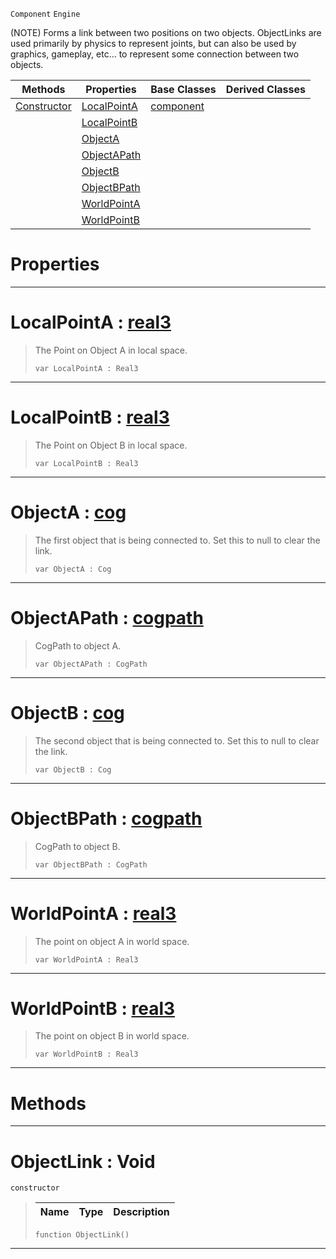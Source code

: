  `Component` `Engine`



(NOTE) Forms a link between two positions on two objects. ObjectLinks are used primarily by physics to represent joints, but can also be used by graphics, gameplay, etc... to represent some connection between two objects.

|Methods|Properties|Base Classes|Derived Classes|
|---|---|---|---|
|[ Constructor](https://github.com/ZilchEngine/ZilchDocs/blob/master/code_reference/class_reference/objectlink.markdown#objectlink-void)|[ LocalPointA](https://github.com/ZilchEngine/ZilchDocs/blob/master/code_reference/class_reference/objectlink.markdown#localpointa-zero-engine)|[component](https://github.com/ZilchEngine/ZilchDocs/blob/master/code_reference/class_reference/component.markdown)| |
| |[ LocalPointB](https://github.com/ZilchEngine/ZilchDocs/blob/master/code_reference/class_reference/objectlink.markdown#localpointb-zero-engine)| | |
| |[ ObjectA](https://github.com/ZilchEngine/ZilchDocs/blob/master/code_reference/class_reference/objectlink.markdown#objecta-zero-engine-docu)| | |
| |[ ObjectAPath](https://github.com/ZilchEngine/ZilchDocs/blob/master/code_reference/class_reference/objectlink.markdown#objectapath-zero-engine)| | |
| |[ ObjectB](https://github.com/ZilchEngine/ZilchDocs/blob/master/code_reference/class_reference/objectlink.markdown#objectb-zero-engine-docu)| | |
| |[ ObjectBPath](https://github.com/ZilchEngine/ZilchDocs/blob/master/code_reference/class_reference/objectlink.markdown#objectbpath-zero-engine)| | |
| |[ WorldPointA](https://github.com/ZilchEngine/ZilchDocs/blob/master/code_reference/class_reference/objectlink.markdown#worldpointa-zero-engine)| | |
| |[ WorldPointB](https://github.com/ZilchEngine/ZilchDocs/blob/master/code_reference/class_reference/objectlink.markdown#worldpointb-zero-engine)| | |


 #  Properties


---  
 #  LocalPointA : [real3](https://github.com/ZilchEngine/ZilchDocs/blob/master/code_reference/nada_base_types/real3.markdown)

> The Point on Object A in local space.
> ``` lang=cpp, name=Nada
> var LocalPointA : Real3


---  
 #  LocalPointB : [real3](https://github.com/ZilchEngine/ZilchDocs/blob/master/code_reference/nada_base_types/real3.markdown)

> The Point on Object B in local space.
> ``` lang=cpp, name=Nada
> var LocalPointB : Real3


---  
 #  ObjectA : [cog](https://github.com/ZilchEngine/ZilchDocs/blob/master/code_reference/class_reference/cog.markdown)

> The first object that is being connected to. Set this to null to clear the link.
> ``` lang=cpp, name=Nada
> var ObjectA : Cog


---  
 #  ObjectAPath : [cogpath](https://github.com/ZilchEngine/ZilchDocs/blob/master/code_reference/class_reference/cogpath.markdown)

> CogPath to object A.
> ``` lang=cpp, name=Nada
> var ObjectAPath : CogPath


---  
 #  ObjectB : [cog](https://github.com/ZilchEngine/ZilchDocs/blob/master/code_reference/class_reference/cog.markdown)

> The second object that is being connected to. Set this to null to clear the link.
> ``` lang=cpp, name=Nada
> var ObjectB : Cog


---  
 #  ObjectBPath : [cogpath](https://github.com/ZilchEngine/ZilchDocs/blob/master/code_reference/class_reference/cogpath.markdown)

> CogPath to object B.
> ``` lang=cpp, name=Nada
> var ObjectBPath : CogPath


---  
 #  WorldPointA : [real3](https://github.com/ZilchEngine/ZilchDocs/blob/master/code_reference/nada_base_types/real3.markdown)

> The point on object A in world space.
> ``` lang=cpp, name=Nada
> var WorldPointA : Real3


---  
 #  WorldPointB : [real3](https://github.com/ZilchEngine/ZilchDocs/blob/master/code_reference/nada_base_types/real3.markdown)

> The point on object B in world space.
> ``` lang=cpp, name=Nada
> var WorldPointB : Real3


---  
 #  Methods


---  
 #  ObjectLink : Void

 `constructor`

> 
> |Name|Type|Description|
> |---|---|---|
> ``` lang=cpp, name=Nada
> function ObjectLink()
> ``` 


---  
 

 